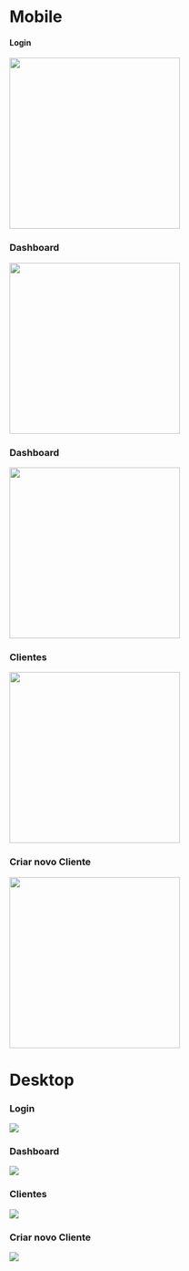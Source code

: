 # Mobile


#### Login 
<img src="https://github.com/leowevertonsantos/ignite-chakra.ui/blob/main/public/img/prints/SignIn-mobile.jpeg" width="300">

### Dashboard
<img src="https://github.com/leowevertonsantos/ignite-chakra.ui/blob/main/public/img/prints/Dashboard-mobile.jpeg?raw=true" width="300">

### Dashboard
<img src="https://github.com/leowevertonsantos/ignite-chakra.ui/blob/main/public/img/prints/Dashboard-mobile.jpeg?raw=true" width="300">


### Clientes
<img src="https://github.com/leowevertonsantos/ignite-chakra.ui/blob/main/public/img/prints/Clients-mobile.jpeg?raw=true" width="300">

### Criar novo Cliente
<img src="https://github.com/leowevertonsantos/ignite-chakra.ui/blob/main/public/img/prints/CreateClient-mobile.jpeg?raw=true" width="300">





# Desktop


### Login
<img src="https://github.com/leowevertonsantos/ignite-chakra.ui/blob/main/public/img/prints/SignIn.png?raw=true"  minWidth="340">

### Dashboard
<img src="https://github.com/leowevertonsantos/ignite-chakra.ui/blob/main/public/img/prints/Dashboard.png?raw=true" minWidth="340">

### Clientes
<img src="https://github.com/leowevertonsantos/ignite-chakra.ui/blob/main/public/img/prints/Clients.png?raw=true" minWidth="340">

### Criar novo Cliente
<img src="https://github.com/leowevertonsantos/ignite-chakra.ui/blob/main/public/img/prints/CreatClient.png?raw=true" minWidth="340">

